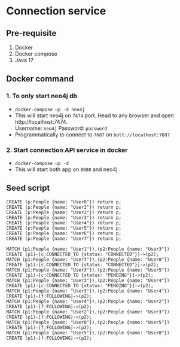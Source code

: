 # Connection service

## Pre-requisite

1. Docker
2. Docker compose
3. Java 17

## Docker command

### 1. To only start neo4j db
- `docker-compose up -d neo4j`
- This will start neo4j on `7474` port. Head to any browser and open http://localhost:7474.  
  Username: `neo4j` Password: `password`
- Programmatically to connect to `7687` on `bolt://localhost:7687`

### 2. Start connection API service in docker
- `docker-compose up -d`
- This will start both app on `8080` and neo4j

## Seed script
```
CREATE (p:People {name: "User0"}) return p;
CREATE (p:People {name: "User1"}) return p;
CREATE (p:People {name: "User2"}) return p;
CREATE (p:People {name: "User3"}) return p;
CREATE (p:People {name: "User4"}) return p;
CREATE (p:People {name: "User5"}) return p;
CREATE (p:People {name: "User6"}) return p;
CREATE (p:People {name: "User7"}) return p;

MATCH (p1:People {name: "User1"}),(p2:People {name: "User3"})
CREATE (p1)-[c:CONNECTED_TO {status: "CONNECTED"}]->(p2);
MATCH (p1:People {name: "User7"}),(p2:People {name: "User0"})
CREATE (p1)-[c:CONNECTED_TO {status: "CONNECTED"}]->(p2);
MATCH (p1:People {name: "User3"}),(p2:People {name: "User5"})
CREATE (p1)-[c:CONNECTED_TO {status: "PENDING"}]->(p2);
MATCH (p1:People {name: "User3"}),(p2:People {name: "User4"})
CREATE (p1)-[c:CONNECTED_TO {status: "PENDING"}]->(p2);
MATCH (p1:People {name: "User3"}),(p2:People {name: "User4"})
CREATE (p1)-[f:FOLLOWING]->(p2);
MATCH (p1:People {name: "User4"}),(p2:People {name: "User2"})
CREATE (p1)-[f:FOLLOWING]->(p2);
MATCH (p1:People {name: "User2"}),(p2:People {name: "User3"})
CREATE (p1)-[f:FOLLOWING]->(p2);
MATCH (p1:People {name: "User0"}),(p2:People {name: "User5"})
CREATE (p1)-[f:FOLLOWING]->(p2);
MATCH (p1:People {name: "User5"}),(p2:People {name: "User0"})
CREATE (p1)-[f:FOLLOWING]->(p2);

```
